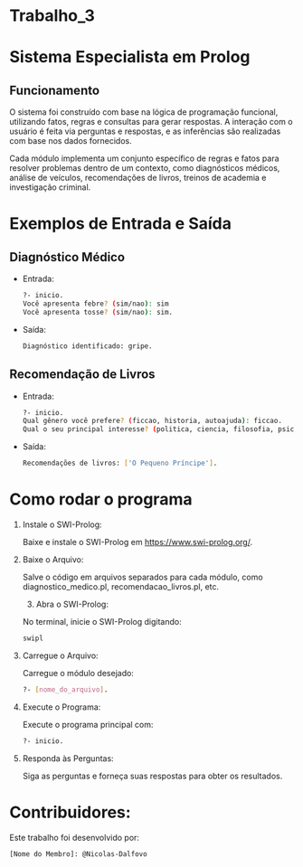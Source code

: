 # Trabalho_3

# Sistema Especialista em Prolog

## Funcionamento
O sistema foi construído com base na lógica de programação funcional, utilizando fatos, regras e consultas para gerar respostas. A interação com o usuário é feita via perguntas e respostas, e as inferências são realizadas com base nos dados fornecidos.

Cada módulo implementa um conjunto específico de regras e fatos para resolver problemas dentro de um contexto, como diagnósticos médicos, análise de veículos, recomendações de livros, treinos de academia e investigação criminal.

# Exemplos de Entrada e Saída

## Diagnóstico Médico
- Entrada:
  
  ```bash
  ?- inicio.
  Você apresenta febre? (sim/nao): sim
  Você apresenta tosse? (sim/nao): sim.

- Saída:

  ```bash
  Diagnóstico identificado: gripe.

## Recomendação de Livros
- Entrada:
  ```bash
  ?- inicio.
  Qual gênero você prefere? (ficcao, historia, autoajuda): ficcao.
  Qual o seu principal interesse? (politica, ciencia, filosofia, psicologia): filosofia.

- Saída:
  ```bash
  Recomendações de livros: ['O Pequeno Príncipe'].

# Como rodar o programa

1. Instale o SWI-Prolog:

    Baixe e instale o SWI-Prolog em https://www.swi-prolog.org/.

2. Baixe o Arquivo:

    Salve o código em arquivos separados para cada módulo, como diagnostico_medico.pl, recomendacao_livros.pl, etc.

   3. Abra o SWI-Prolog:

    No terminal, inicie o SWI-Prolog digitando:
     ```bash
     swipl

4. Carregue o Arquivo:

    Carregue o módulo desejado:
     ```bash
     ?- [nome_do_arquivo].
5. Execute o Programa:

    Execute o programa principal com:
      ```bash
      ?- inicio.
6. Responda às Perguntas:

    Siga as perguntas e forneça suas respostas para obter os resultados.


# Contribuidores:
Este trabalho foi desenvolvido por:

    [Nome do Membro]: @Nicolas-Dalfovo
